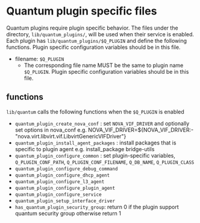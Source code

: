 Quantum plugin specific files
=============================
Quantum plugins require plugin specific behavior.
The files under the directory, ``lib/quantum_plugins/``, will be used
when their service is enabled.
Each plugin has ``lib/quantum_plugins/$Q_PLUGIN`` and define the following
functions.
Plugin specific configuration variables should be in this file.

* filename: ``$Q_PLUGIN``
  * The corresponding file name MUST be the same to plugin name ``$Q_PLUGIN``.
    Plugin specific configuration variables should be in this file.

functions
---------
``lib/quantum`` calls the following functions when the ``$Q_PLUGIN`` is enabled

* ``quantum_plugin_create_nova_conf`` :
  set ``NOVA_VIF_DRIVER`` and optionally set options in nova_conf
  e.g.
  NOVA_VIF_DRIVER=${NOVA_VIF_DRIVER:-"nova.virt.libvirt.vif.LibvirtGenericVIFDriver"}
* ``quantum_plugin_install_agent_packages`` :
  install packages that is specific to plugin agent
  e.g.
  install_package bridge-utils
* ``quantum_plugin_configure_common`` :
  set plugin-specific variables, ``Q_PLUGIN_CONF_PATH``, ``Q_PLUGIN_CONF_FILENAME``,
  ``Q_DB_NAME``, ``Q_PLUGIN_CLASS``
* ``quantum_plugin_configure_debug_command``
* ``quantum_plugin_configure_dhcp_agent``
* ``quantum_plugin_configure_l3_agent``
* ``quantum_plugin_configure_plugin_agent``
* ``quantum_plugin_configure_service``
* ``quantum_plugin_setup_interface_driver``
* ``has_quantum_plugin_security_group``:
  return 0 if the plugin support quantum security group otherwise return 1
